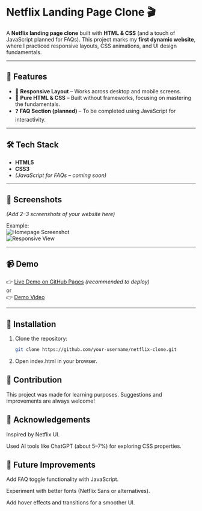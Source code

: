 # Netflix Landing Page Clone 🎬

A **Netflix landing page clone** built with **HTML & CSS** (and a touch of JavaScript planned for FAQs). This project marks my **first dynamic website**, where I practiced responsive layouts, CSS animations, and UI design fundamentals.

---

## 🚀 Features

- 📱 **Responsive Layout** – Works across desktop and mobile screens.
- 🎨 **Pure HTML & CSS** – Built without frameworks, focusing on mastering the fundamentals.
- ❓ **FAQ Section (planned)** – To be completed using JavaScript for interactivity.

---

## 🛠️ Tech Stack

- **HTML5**
- **CSS3**
- _(JavaScript for FAQs – coming soon)_

---

## 📸 Screenshots

_(Add 2–3 screenshots of your website here)_

Example:  
![Homepage Screenshot](link-to-your-screenshot.png)  
![Responsive View](link-to-your-screenshot.png)

---

## 📹 Demo

👉 [Live Demo on GitHub Pages](your-deployment-link) _(recommended to deploy)_  
or  
👉 [Demo Video](your-video-link)

---

## 📂 Installation

1. Clone the repository:
   ```bash
   git clone https://github.com/your-username/netflix-clone.git
   ```
2. Open index.html in your browser.

## 🤝 Contribution

This project was made for learning purposes. Suggestions and improvements are always welcome!

## 🙌 Acknowledgements

Inspired by Netflix UI.

Used AI tools like ChatGPT (about 5–7%) for exploring CSS properties.

## 📌 Future Improvements

Add FAQ toggle functionality with JavaScript.

Experiment with better fonts (Netflix Sans or alternatives).

Add hover effects and transitions for a smoother UI.
